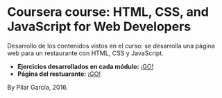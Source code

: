 # Coursera course: HTML, CSS, and JavaScript for Web Developers

Desarrollo de los contenidos vistos en el curso: se desarrolla una página web para un restaurante con HTML, CSS y JavaScript.

- **Ejercicios desarrollados en cada módulo:** <a href="https://pilargarcialugo.github.io/html-css-js-coursera-course-web-page/" target="_blank">¡GO!</a>
- **Página del restuarante:** <a href="https://pilargarcialugo.github.io/html-css-js-coursera-course-web-page/Module5_Solution/index.html" target="_blank">¡GO!</a>


By Pilar García, 2016.
